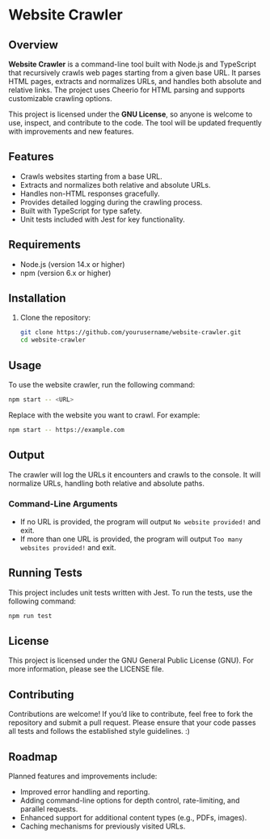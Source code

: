 # Website Crawler

## Overview

**Website Crawler** is a command-line tool built with Node.js and TypeScript that recursively crawls web pages starting from a given base URL. It parses HTML pages, extracts and normalizes URLs, and handles both absolute and relative links. The project uses Cheerio for HTML parsing and supports customizable crawling options.

This project is licensed under the **GNU License**, so anyone is welcome to use, inspect, and contribute to the code. The tool will be updated frequently with improvements and new features.

## Features

- Crawls websites starting from a base URL.
- Extracts and normalizes both relative and absolute URLs.
- Handles non-HTML responses gracefully.
- Provides detailed logging during the crawling process.
- Built with TypeScript for type safety.
- Unit tests included with Jest for key functionality.

## Requirements

- Node.js (version 14.x or higher)
- npm (version 6.x or higher)

## Installation

1. Clone the repository:
   ```bash
   git clone https://github.com/yourusername/website-crawler.git
   cd website-crawler
## Usage
To use the website crawler, run the following command:
```bash
npm start -- <URL>
```
Replace <url> with the website you want to crawl. For example:
```bash 
npm start -- https://example.com
```

## Output
The crawler will log the URLs it encounters and crawls to the console. It will normalize URLs, handling both relative and absolute paths.

### Command-Line Arguments
- If no URL is provided, the program will output `No website provided!` and exit.
- If more than one URL is provided, the program will output `Too many websites provided!` and exit.

## Running Tests
This project includes unit tests written with Jest. To run the tests, use the following command:
```bash
npm run test
```
## License
This project is licensed under the GNU General Public License (GNU). For more information, please see the LICENSE file.

## Contributing
Contributions are welcome! If you’d like to contribute, feel free to fork the repository and submit a pull request. Please ensure that your code passes all tests and follows the established style guidelines. :)

## Roadmap
Planned features and improvements include:
- Improved error handling and reporting.
- Adding command-line options for depth control, rate-limiting, and parallel requests.
- Enhanced support for additional content types (e.g., PDFs, images).
- Caching mechanisms for previously visited URLs.


